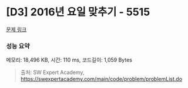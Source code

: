 # [D3] 2016년 요일 맞추기 - 5515 

[문제 링크](https://swexpertacademy.com/main/code/problem/problemDetail.do?contestProbId=AWWOwecaFrIDFAV4) 

### 성능 요약

메모리: 18,496 KB, 시간: 110 ms, 코드길이: 1,059 Bytes



> 출처: SW Expert Academy, https://swexpertacademy.com/main/code/problem/problemList.do